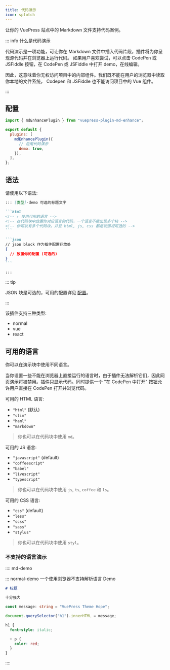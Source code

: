 ```yaml
---
title: 代码演示
icon: splotch
---
```


让你的 VuePress 站点中的 Markdown 文件支持代码案例。

<!-- more -->

::: info 什么是代码演示

代码演示是一项功能，可让你在 Markdown 文件中插入代码片段，插件将为你呈现源代码并在浏览器上运行代码。 如果用户喜欢尝试，可以点击 CodePen 或 JSFiddle 按钮，在 CodePen 或 JSFiddle 中打开 demo，在线编辑。

因此，这意味着你无权访问项目中的内部组件。我们既不能在用户的浏览器中读取你本地的文件系统， Codepen 和 JSFiddle 也不能访问项目中的 Vue 组件。

:::

## 配置

```js {7} title=".vuepress/config.js"
import { mdEnhancePlugin } from "vuepress-plugin-md-enhance";

export default {
  plugins: [
    mdEnhancePlugin({
      // 启用代码演示
      demo: true,
    }),
  ],
};
```

<!-- #region syntax -->

## 语法

请使用以下语法:

````md
::: [类型]-demo 可选的标题文字

```html
<!-- ↑ 使用可用的语言 -->
<!-- 在代码块中放置你对应语言的代码，一个语言不能出现多个块 -->
<!-- 你可以有多个代码块，并且 html, js, css 都是视情况可选的 -->
```

```json
// json block 作为插件配置存放处
{
  // 放置你的配置 (可选的)
}
```

:::
````

<!-- #endregion syntax -->

::: tip

JSON 块是可选的，可用的配置详见 [配置](../../../config.md#demo)。

:::

该插件支持三种类型:

- normal
- vue
- react

<!-- #region language -->

## 可用的语言

你可以在演示块中使用不同语言。

当你设置一些不能在浏览器上直接运行的语言时，由于插件无法解析它们，因此网页演示将被禁用。插件只显示代码。同时提供一个 "在 CodePen 中打开" 按钮允许用户直接在 CodePen 打开并浏览代码。

可用的 HTML 语言:

- `"html"` (默认)
- `"slim"`
- `"haml"`
- `"markdown"`

> 你也可以在代码块中使用 `md`。

可用的 JS 语言:

- `"javascript"` (default)
- `"coffeescript"`
- `"babel"`
- `"livescript"`
- `"typescript"`

> 你也可以在代码块中使用 `js`, `ts`, `coffee` 和 `ls`。

可用的 CSS 语言:

- `"css"` (default)
- `"less"`
- `"scss"`
- `"sass"`
- `"stylus"`

> 你也可以在代码块中使用 `styl`。

<!-- #endregion language -->

### 不支持的语言演示

<!-- #region demo -->

:::: md-demo

::: normal-demo 一个使用浏览器不支持解析语言 Demo

```md
# 标题

十分强大
```

```ts
const message: string = "VuePress Theme Hope";

document.querySelector("h1").innerHTML = message;
```

```scss
h1 {
  font-style: italic;

  + p {
    color: red;
  }
}
```

::::

<!-- #endregion demo -->
